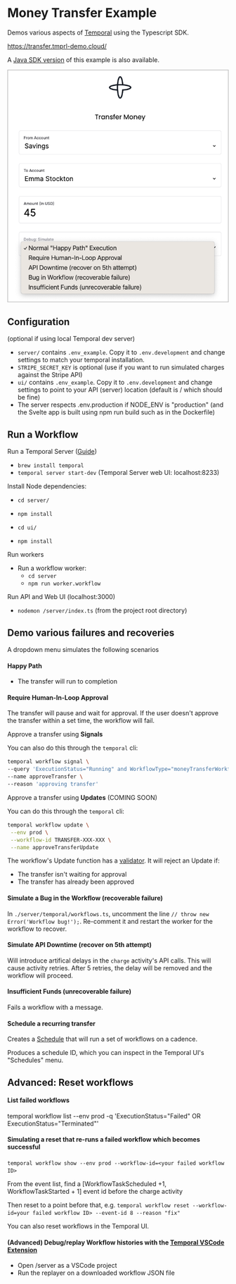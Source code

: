 # Money Transfer Example

Demos various aspects of [Temporal](https://temporal.io) using the Typescript SDK.

https://transfer.tmprl-demo.cloud/

A [Java SDK version](https://github.com/steveandroulakis/temporal-money-transfer-java) of this example is also available.

![UI Screenshot](./ui.png)

## Configuration

(optional if using local Temporal dev server)

- `server/` contains `.env_example`. Copy it to `.env.development` and change settings to match your temporal installation.
- `STRIPE_SECRET_KEY` is optional (use if you want to run simulated charges against the Stripe API)
- `ui/` contains `.env_example`. Copy it to `.env.development` and change settings to point to your API (server) location (default is / which should be fine)
- The server respects .env.production if NODE_ENV is "production" (and the Svelte app is built using npm run build such as in the Dockerfile)

## Run a Workflow

Run a Temporal Server ([Guide](https://docs.temporal.io/kb/all-the-ways-to-run-a-cluster#temporal-cli))
- `brew install temporal`
- `temporal server start-dev` (Temporal Server web UI: localhost:8233)

Install Node dependencies:
- `cd server/`
- `npm install`

- `cd ui/`
- `npm install`

Run workers
- Run a workflow worker:
  - `cd server`
  - `npm run worker.workflow`

Run API and Web UI (localhost:3000)
- `nodemon /server/index.ts` (from the project root directory)

## Demo various failures and recoveries

A dropdown menu simulates the following scenarios

#### Happy Path
- The transfer will run to completion

#### Require Human-In-Loop Approval
The transfer will pause and wait for approval. If the user doesn't approve the transfer within a set time, the workflow will fail.

Approve a transfer using **Signals**

You can also do this through the `temporal` cli:
```bash
temporal workflow signal \
--query 'ExecutionStatus="Running" and WorkflowType="moneyTransferWorkflow"' \
--name approveTransfer \
--reason 'approving transfer'
```

Approve a transfer using **Updates** (COMING SOON)

You can do this through the `temporal` cli:
```bash
temporal workflow update \
 --env prod \
 --workflow-id TRANSFER-XXX-XXX \
 --name approveTransferUpdate
```

The workflow's Update function has a [validator](https://docs.temporal.io/dev-guide/java/features#validate-an-update). It will reject an Update if:
- The transfer isn't waiting for approval
- The transfer has already been approved

#### Simulate a Bug in the Workflow (recoverable failure)
In `./server/temporal/workflows.ts`, uncomment the line `// throw new Error('Workflow bug!');`. Re-comment it and restart the worker for the workflow to recover.

#### Simulate API Downtime (recover on 5th attempt)
Will introduce artifical delays in the `charge` activity's API calls. This will cause activity retries. After 5 retries, the delay will be removed and the workflow will proceed.

#### Insufficient Funds (unrecoverable failure)
Fails a workflow with a message.

#### Schedule a recurring transfer
Creates a [Schedule](https://docs.temporal.io/workflows#schedule) that will run a set of workflows on a cadence.

Produces a schedule ID, which you can inspect in the Temporal UI's "Schedules" menu.

## Advanced: Reset workflows

#### List failed workflows
temporal workflow list --env prod -q 'ExecutionStatus="Failed" OR ExecutionStatus="Terminated"'

#### Simulating a reset that re-runs a failed workflow which becomes successful
`temporal workflow show --env prod --workflow-id=<your failed workflow ID>`

From the event list, find a [WorkflowTaskScheduled +1, WorkflowTaskStarted + 1] event id before the charge activity

Then reset to a point before that, e.g.
`temporal workflow reset --workflow-id=your failed workflow ID> --event-id 8 --reason "fix"`

You can also reset workflows in the Temporal UI.

#### (Advanced) Debug/replay Workflow histories with the [Temporal VSCode Extension](https://marketplace.visualstudio.com/items?itemName=temporal-technologies.temporalio)
- Open /server as a VSCode project
- Run the replayer on a downloaded workflow JSON file
